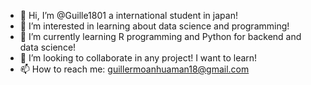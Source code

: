 - 👋 Hi, I’m @Guille1801 a international student in japan!
- 👀 I’m interested in learning about data science and programming!
- 🌱 I’m currently learning R programming and Python for backend and data science!
- 💞️ I’m looking to collaborate in any project! I want to learn!
- 📫 How to reach me: guillermoanhuaman18@gmail.com


<!---
Guille1801/Guille1801 is a ✨ special ✨ repository because its `README.md` (this file) appears on your GitHub profile.
You can click the Preview link to take a look at your changes.
--->
